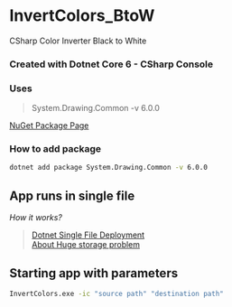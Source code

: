 # InvertColors_BtoW
CSharp Color Inverter Black to White

### Created with Dotnet Core 6 - CSharp Console

### Uses
> System.Drawing.Common -v 6.0.0  


[NuGet Package Page](https://www.nuget.org/packages/System.Drawing.Common/)
### How to add package 
```bash
dotnet add package System.Drawing.Common -v 6.0.0
```
## App runs in single file 
*How it works?*  
> [Dotnet Single File Deployment](https://learn.microsoft.com/en-us/dotnet/core/deploying/single-file/overview?tabs=cli)  
> [About Huge storage problem](https://dotnetcoretutorials.com/2021/11/10/single-file-apps-in-net-6/)

## Starting app with parameters
```cmd
InvertColors.exe -ic "source path" "destination path"
```

